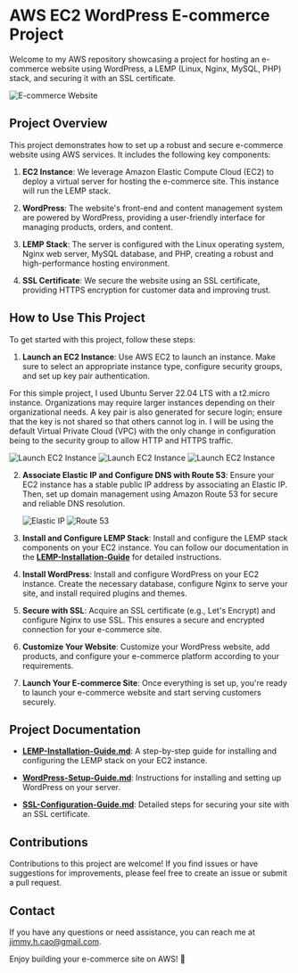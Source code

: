 # AWS EC2 WordPress E-commerce Project

Welcome to my AWS repository showcasing a project for hosting an e-commerce website using WordPress, a LEMP (Linux, Nginx, MySQL, PHP) stack, and securing it with an SSL certificate.

![E-commerce Website](ecommerce.jpg)

## Project Overview

This project demonstrates how to set up a robust and secure e-commerce website using AWS services. It includes the following key components:

1. **EC2 Instance**: We leverage Amazon Elastic Compute Cloud (EC2) to deploy a virtual server for hosting the e-commerce site. This instance will run the LEMP stack.

2. **WordPress**: The website's front-end and content management system are powered by WordPress, providing a user-friendly interface for managing products, orders, and content.

3. **LEMP Stack**: The server is configured with the Linux operating system, Nginx web server, MySQL database, and PHP, creating a robust and high-performance hosting environment.

4. **SSL Certificate**: We secure the website using an SSL certificate, providing HTTPS encryption for customer data and improving trust.

## How to Use This Project

To get started with this project, follow these steps:

1. **Launch an EC2 Instance**: Use AWS EC2 to launch an instance. Make sure to select an appropriate instance type, configure security groups, and set up key pair authentication.

For this simple project, I used Ubuntu Server 22.04 LTS with a t2.micro instance. Organizations may require larger instances depending on their organizational needs. A key pair is also generated for secure login; ensure that the key is not shared so that others cannot log in. I will be using the default Virtual Private Cloud (VPC) with the only change in configuration being to the security group to allow HTTP and HTTPS traffic.

![Launch EC2 Instance](https://i.imgur.com/8C48l4g.png)
![Launch EC2 Instance](https://i.imgur.com/gpdPlZ9.png)
![Launch EC2 Instance](https://i.imgur.com/RWGqUq2.png)


2. **Associate Elastic IP and Configure DNS with Route 53**: Ensure your EC2 instance has a stable public IP address by associating an Elastic IP. Then, set up domain management using Amazon Route 53 for secure and reliable DNS resolution.

   ![Elastic IP](https://i.imgur.com/NpbYUdN.png)
   ![Route 53](https://i.imgur.com/IdBbCXx.png)

3. **Install and Configure LEMP Stack**: Install and configure the LEMP stack components on your EC2 instance. You can follow our documentation in the [**LEMP-Installation-Guide**](config/LEMP-Installation-Guide.md) for detailed instructions.

4. **Install WordPress**: Install and configure WordPress on your EC2 instance. Create the necessary database, configure Nginx to serve your site, and install required plugins and themes.

5. **Secure with SSL**: Acquire an SSL certificate (e.g., Let's Encrypt) and configure Nginx to use SSL. This ensures a secure and encrypted connection for your e-commerce site.

6. **Customize Your Website**: Customize your WordPress website, add products, and configure your e-commerce platform according to your requirements.

7. **Launch Your E-commerce Site**: Once everything is set up, you're ready to launch your e-commerce website and start serving customers securely.

## Project Documentation

- [**LEMP-Installation-Guide.md**](config/LEMP-Installation-Guide.md): A step-by-step guide for installing and configuring the LEMP stack on your EC2 instance.

- [**WordPress-Setup-Guide.md**](WordPress-Setup-Guide.md): Instructions for installing and setting up WordPress on your server.

- [**SSL-Configuration-Guide.md**](SSL-Configuration-Guide.md): Detailed steps for securing your site with an SSL certificate.


## Contributions

Contributions to this project are welcome! If you find issues or have suggestions for improvements, please feel free to create an issue or submit a pull request.

## Contact

If you have any questions or need assistance, you can reach me at [jimmy.h.cao@gmail.com](mailto:jimmy.h.cao@gmail.com).

Enjoy building your e-commerce site on AWS! 🚀
